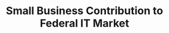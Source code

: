 ---
title: "Small Business Contribution to Federal IT Market"
description: Acquisition Analytics show the BIC transaction line level detail. This guide shows that you may need to multi select in order to get the appropriate results.
external_url: itvmo.gsa.gov/assets/files/tlr/percent-product-services-small-business.pdf
content_tags:
type: link
filters: emerging-technology
---